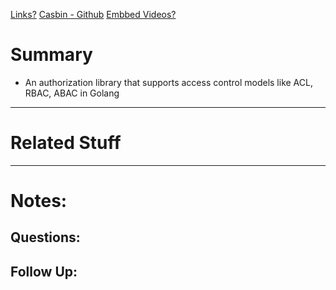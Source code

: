 [Links?](#)
[Casbin - Github](https://github.com/casbin/casbin)
[Embbed Videos?](#)
# Summary
- An authorization library that supports access control models like ACL, RBAC, ABAC in Golang

----


# Related Stuff

----
# Notes:

## Questions:

## Follow Up:
